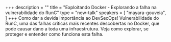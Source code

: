 +++
description = ""
title = "Exploitando Docker - Explorando a falha na vulnerabilidade do RunC"
type = "new-talk"
speakers = [
        "mayara-gouveia",
]
+++
Como dar a devida importância ao DevSecOps! Vulnerabilidade do RunC, uma das falhas críticas mais recentes descobertas no Docker, que pode causar dano a toda uma infraestrutura. Veja como explorar, se proteger e entender como funciona esta falha.